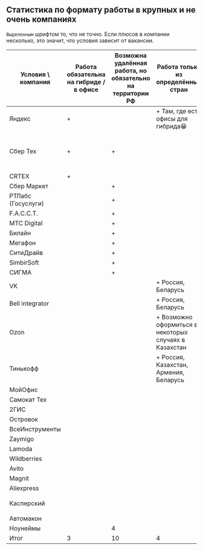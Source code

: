 ## Статистика по формату работы в крупных и не очень компаниях
`Выделенным` шрифтом то, что не точно. Если плюсов в компании несколько, это значит, что условия зависит от вакансии.

| Условия \ компания | Работа обязательна на гибриде / в офисе | Возможна удалённая работа, но обязательно на территории РФ | Работа только из определённых стран                   | Работа разрешена временно не на территории РФ | Работа без привязки к локации |
|--------------------|-----------------------------------------|------------------------------------------------------------|-------------------------------------------------------|-----------------------------------------------|-------------------------------|
| Яндекс             | +                                       |                                                            | + Там, где есть офисы для гибрида😁                   |                                               |                               |
| Сбер Тех           | +                                       | +                                                          |                                                       | + Аутсорт СберТеха через стороннюю компанию   |                               |
| CRTEX              | +                                       |                                                            |                                                       |                                               | +                             |
| Сбер Маркет        |                                         | +                                                          |                                                       |                                               |                               |
| РТЛабс (Госуслуги) |                                         | +                                                          |                                                       |                                               |                               |
| F.A.C.C.T.         |                                         | +                                                          |                                                       |                                               |                               |
| MTC Digital        |                                         | +                                                          |                                                       |                                               |                               |
| Билайн             |                                         | +                                                          |                                                       |                                               |                               |
| Мегафон            |                                         | +                                                          |                                                       |                                               |                               |
| СитиДрайв          |                                         | +                                                          |                                                       |                                               |                               |
| SimbirSoft         |                                         | +                                                          |                                                       |                                               |                               |
| СИГМА              |                                         | +                                                          |                                                       |                                               |                               |
| VK                 |                                         |                                                            | + Россия, Беларусь                                    |                                               |                               |
| Bell integrator    |                                         |                                                            | + Россия, Беларусь                                    |                                               |                               |
| Ozon               |                                         |                                                            | + Возможно оформиться в некоторых случаях в Казахстан | +                                             |                               |
| Тинькофф           |                                         |                                                            | + Россия, Казахстан, Армения, Беларусь                |                                               |                               |
| МойОфис            |                                         |                                                            |                                                       | +                                             |                               |
| Самокат Тех        |                                         |                                                            |                                                       | +                                             | `+`                           |
| 2ГИС               |                                         |                                                            |                                                       |                                               | +                             |
| Островок           |                                         |                                                            |                                                       |                                               | +                             |
| ВсеИнструменты     |                                         |                                                            |                                                       |                                               | +                             |
| Zaymigo            |                                         |                                                            |                                                       |                                               | +                             |
| Lamoda             |                                         |                                                            |                                                       |                                               | +                             |
| Wildberries        |                                         |                                                            |                                                       |                                               | +                             |
| Avito              |                                         |                                                            |                                                       |                                               | +                             |
| Magnit             |                                         |                                                            |                                                       |                                               | +                             |
| Aliexpress         |                                         |                                                            |                                                       |                                               | `+`                           |
| Касперский         |                                         |                                                            |                                                       |                                               | `+ Говорят зависит от отдела` |
| Автомакон          |                                         |                                                            |                                                       |                                               | +                             |
| Ноунеймы           |                                         | 4                                                          |                                                       |                                               | 6                             |
| Итог               | 3                                       | 10                                                         | 4                                                     | 4                                             | 19                            |
